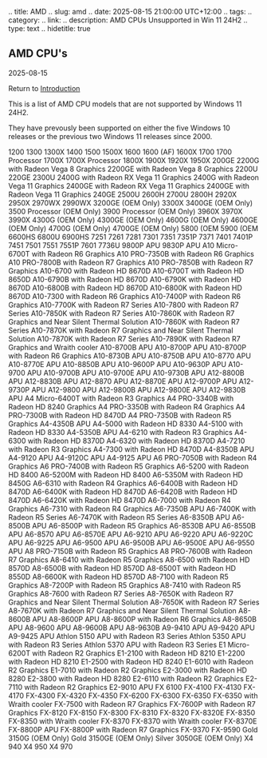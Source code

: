 .. title: AMD
.. slug: amd
.. date: 2025-08-15 21:00:00 UTC+12:00
.. tags: 
.. category: 
.. link: 
.. description: AMD CPUs Unsupported in Win 11 24H2 
.. type: text
.. hidetitle: true

## AMD CPU's

2025-08-15 

Return to [Introduction](../intro)

This is a list of AMD CPU models that are not supported by Windows 11 24H2.

They have prevously been supported on either the five Windows 10 releases or the previous two Windows 11 releases since 2000.

1200
1300
1300X
1400
1500
1500X
1600
1600 (AF)
1600X
1700
1700 Processor
1700X
1700X Processor
1800X
1900X
1920X
1950X
200GE
2200G with Radeon Vega 8 Graphics
2200GE with Radeon Vega 8 Graphics
2200U
220GE
2300U
2400G with Radeon RX Vega 11 Graphics
2400G with Radeon Vega 11 Graphics
2400GE with Radeon RX Vega 11 Graphics
2400GE with Radeon Vega 11 Graphics
240GE
2500U
2600H
2700U
2800H
2920X
2950X
2970WX
2990WX
3200GE (OEM Only)
3300X
3400GE (OEM Only)
3500 Processor (OEM Only)
3900 Processor (OEM Only)
3960X
3970X
3990X
4300G (OEM Only)
4300GE (OEM Only)
4600G (OEM Only)
4600GE (OEM Only)
4700G (OEM Only)
4700GE (OEM Only)
5800 (OEM
5900 (OEM
6600HS​
6800U​
6900HS​
7251
7261
7281
7301
7351
7351P
7371
7401
7401P
7451
7501
7551
7551P
7601
7736U​
9800P APU
9830P APU
A10 Micro-6700T with Radeon R6 Graphics
A10 PRO-7350B with Radeon R6 Graphics
A10 PRO-7800B with Radeon R7 Graphics
A10 PRO-7850B with Radeon R7 Graphics
A10-6700 with Radeon HD 8670D
A10-6700T with Radeon HD 8650D
A10-6790B with Radeon HD 8670D
A10-6790K with Radeon HD 8670D
A10-6800B with Radeon HD 8670D
A10-6800K with Radeon HD 8670D
A10-7300 with Radeon R6 Graphics
A10-7400P with Radeon R6 Graphics
A10-7700K with Radeon R7 Series
A10-7800 with Radeon R7 Series
A10-7850K with Radeon R7 Series
A10-7860K with Radeon R7 Graphics and Near Silent Thermal Solution
A10-7860K with Radeon R7 Series
A10-7870K with Radeon R7 Graphics and Near Silent Thermal Solution
A10-7870K with Radeon R7 Series
A10-7890K with Radeon R7 Graphics and Wraith cooler
A10-8700B APU
A10-8700P APU
A10-8700P with Radeon R6 Graphics
A10-8730B APU
A10-8750B APU
A10-8770 APU
A10-8770E APU
A10-8850B APU
A10-9600P APU
A10-9630P APU
A10-9700 APU
A10-9700B APU
A10-9700E APU
A10-9730B APU
A12-8800B APU
A12-8830B APU
A12-8870 APU
A12-8870E APU
A12-9700P APU
A12-9730P APU
A12-9800 APU
A12-9800B APU
A12-9800E APU
A12-9830B APU
A4 Micro-6400T with Radeon R3 Graphics
A4 PRO-3340B with Radeon HD 8240 Graphics
A4 PRO-3350B with Radeon R4 Graphics
A4 PRO-7300B with Radeon HD 8470D
A4 PRO-7350B with Radeon R5 Graphics
A4-4350B APU
A4-5000 with Radeon HD 8330
A4-5100 with Radeon HD 8330
A4-5350B APU
A4-6210 with Radeon R3 Graphics
A4-6300 with Radeon HD 8370D
A4-6320 with Radeon HD 8370D
A4-7210 with Radeon R3 Graphics
A4-7300 with Radeon HD 8470D
A4-8350B APU
A4-9120 APU
A4-9120C APU
A4-9125 APU
A6 PRO-7050B with Radeon R4 Graphics
A6 PRO-7400B with Radeon R5 Graphics
A6-5200 with Radeon HD 8400
A6-5200M with Radeon HD 8400
A6-5350M with Radeon HD 8450G
A6-6310 with Radeon R4 Graphics
A6-6400B with Radeon HD 8470D
A6-6400K with Radeon HD 8470D
A6-6420B with Radeon HD 8470D
A6-6420K with Radeon HD 8470D
A6-7000 with Radeon R4 Graphics
A6-7310 with Radeon R4 Graphics
A6-7350B APU
A6-7400K with Radeon R5 Series
A6-7470K with Radeon R5 Series
A6-8350B APU
A6-8500B APU
A6-8500P with Radeon R5 Graphics
A6-8530B APU
A6-8550B APU
A6-8570 APU
A6-8570E APU
A6-9210 APU
A6-9220 APU
A6-9220C APU
A6-9225 APU
A6-9500 APU
A6-9500B APU
A6-9500E APU
A6-9550 APU
A8 PRO-7150B with Radeon R5 Graphics
A8 PRO-7600B with Radeon R7 Graphics
A8-6410 with Radeon R5 Graphics
A8-6500 with Radeon HD 8570D
A8-6500B with Radeon HD 8570D
A8-6500T with Radeon HD 8550D
A8-6600K with Radeon HD 8570D
A8-7100 with Radeon R5 Graphics
A8-7200P with Radeon R5 Graphics
A8-7410 with Radeon R5 Graphics
A8-7600 with Radeon R7 Series
A8-7650K with Radeon R7 Graphics and Near Silent Thermal Solution
A8-7650K with Radeon R7 Series
A8-7670K with Radeon R7 Graphics and Near Silent Thermal Solution
A8-8600B APU
A8-8600P APU
A8-8600P with Radeon R6 Graphics
A8-8650B APU
A8-9600 APU
A8-9600B APU
A8-9630B
A9-9410 APU
A9-9420 APU
A9-9425 APU
Athlon 5150 APU with Radeon R3 Series
Athlon 5350 APU with Radeon R3 Series
Athlon 5370 APU with Radeon R3 Series
E1 Micro-6200T with Radeon R2 Graphics
E1-2100 with Radeon HD 8210
E1-2200 with Radeon HD 8210
E1-2500 with Radeon HD 8240
E1-6010 with Radeon R2 Graphics
E1-7010 with Radeon R2 Graphics
E2-3000 with Radeon HD 8280
E2-3800 with Radeon HD 8280
E2-6110 with Radeon R2 Graphics
E2-7110 with Radeon R2 Graphics
E2-9010 APU
FX 6100
FX-4100
FX-4130
FX-4170
FX-4300
FX-4320
FX-4350
FX-6200
FX-6300
FX-6350
FX-6350 with Wraith cooler
FX-7500 with Radeon R7 Graphics
FX-7600P with Radeon R7 Graphics
FX-8120
FX-8150
FX-8300
FX-8310
FX-8320
FX-8320E
FX-8350
FX-8350 with Wraith cooler
FX-8370
FX-8370 with Wraith cooler
FX-8370E
FX-8800P APU
FX-8800P with Radeon R7 Graphics
FX-9370
FX-9590
Gold 3150G (OEM Only)
Gold 3150GE (OEM Only)
Silver 3050GE (OEM Only)
X4 940
X4 950
X4 970


